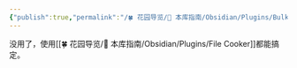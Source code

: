 ```yaml
---
{"publish":true,"permalink":"/🍀 花园导览/🧰 本库指南/Obsidian/Plugins/Bulk Rename.md","created":"2024-05-11","modified":"2025-06-06","published":"2025-07-10T20:57:30.333+08:00","tags":["obsidian插件"],"cssclasses":""}
---
```



没用了，使用[[🍀 花园导览/🧰 本库指南/Obsidian/Plugins/File Cooker]]都能搞定。
